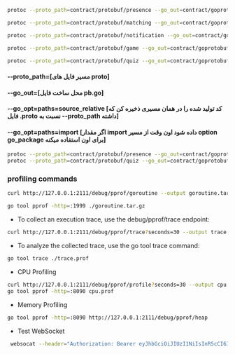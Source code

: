 ```bash
protoc --proto_path=contract/protobuf/presence --go_out=contract/goprotobuf/presence --go_opt=paths=source_relative ./contract/protobuf/presence/presence.proto

protoc --proto_path=contract/protobuf/matching --go_out=contract/goprotobuf/matching --go_opt=paths=source_relative ./contract/protobuf/matching/matching.proto

protoc --proto_path=contract/protobuf/notification --go_out=contract/goprotobuf/notification --go_opt=paths=source_relative ./contract/protobuf/notification/notification.proto

protoc --proto_path=contract/protobuf/game --go_out=contract/goprotobuf/game --go_opt=paths=source_relative ./contract/protobuf/game/created_game.proto

protoc --proto_path=contract/protobuf/quiz --go_out=contract/goprotobuf/quiz --go_opt=paths=source_relative ./contract/protobuf/quiz/quiz.proto
```

#### --proto_path=[مسیر فایل های proto]

#### --go_out=[محل ساخت فایل pb.go]

#### --go_opt=paths=source_relative [کد تولید شده را در همان مسیری ذخیره کن که فایل .proto نسبت به --proto_path داشته]

#### --go_opt=paths=import [اگر مقدار import داده شود اون وقت از مسیر option go_package برای اون استفاده میکنه]

```bash
protoc --proto_path=contract/protobuf/presence --go_out=contract/goprotobuf/presence --go_opt=paths=source_relative --go-grpc_out=contract/goprotobuf/presence --go-grpc_opt=paths=source_relative ./contract/protobuf/presence/presence.proto
protoc --proto_path=contract/protobuf/quiz --go_out=contract/goprotobuf/quiz --go_opt=paths=source_relative --go-grpc_out=contract/goprotobuf/quiz --go-grpc_opt=paths=source_relative ./contract/protobuf/quiz/quiz.proto
```

### profiling commands
```bash
curl http://127.0.0.1:2111/debug/pprof/goroutine --output goroutine.tar.gz
```
```bash
go tool pprof -http=:1999 ./goroutine.tar.gz
```
- To collect an execution trace, use the debug/pprof/trace endpoint:
```bash
curl http://127.0.0.1:2111/debug/pprof/trace?seconds=30 --output trace.prof
```
- To analyze the collected trace, use the go tool trace command:
```bash
go tool trace ./trace.prof
```

- CPU Profiling
```bash
curl http://127.0.0.1:2111/debug/pprof/profile?seconds=30 --output cpu.prof
go tool pprof -http=:8090 cpu.prof
```

- Memory Profiling
```bash
go tool pprof -http=:8090 http://127.0.0.1:2111/debug/pprof/heap
```

- Test WebSocket
```bash
 websocat --header="Authorization: Bearer eyJhbGciOiJIUzI1NiIsInR5cCI6IkpXVCJ9.eyJleHAiOjE3NTE0MzcwMjAsIlN1YmplY3QiOiJhdCIsInVzZXJfaWQiOjIsInJvbGUiOjF9.vwc5RRE_yOhVy-o9n7aSJ5cmCG5sRc9GztByZHUC1q8 --header="Origin: http://127.0.0.1:3000" ws://172.20.10.2:8090/ws
```